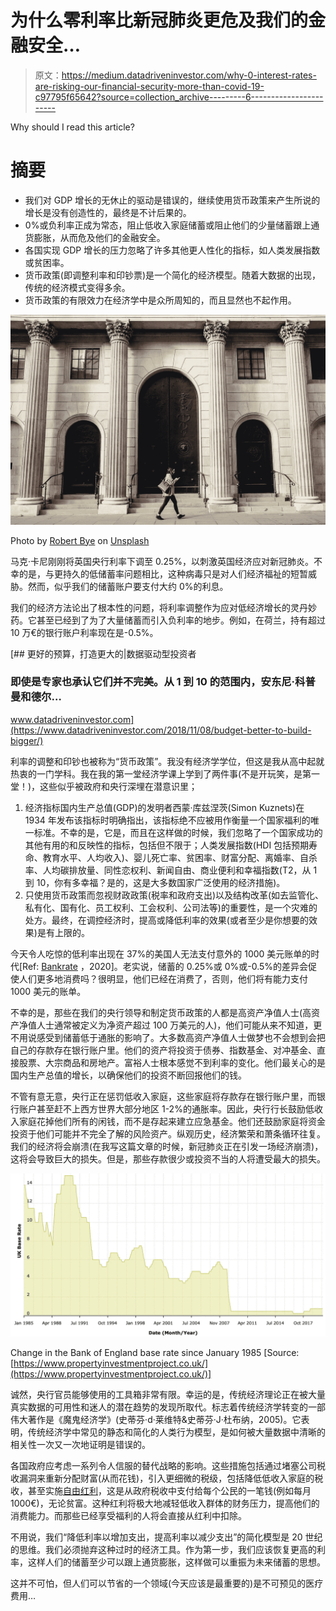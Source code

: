 # 为什么零利率比新冠肺炎更危及我们的金融安全…

> 原文：<https://medium.datadriveninvestor.com/why-0-interest-rates-are-risking-our-financial-security-more-than-covid-19-c97795f65642?source=collection_archive---------6----------------------->

Why should I read this article?

# 摘要

*   我们对 GDP 增长的无休止的驱动是错误的，继续使用货币政策来产生所说的增长是没有创造性的，最终是不计后果的。
*   0%或负利率正成为常态，阻止低收入家庭储蓄或阻止他们的少量储蓄跟上通货膨胀，从而危及他们的金融安全。
*   各国实现 GDP 增长的压力忽略了许多其他更人性化的指标，如人类发展指数或贫困率。
*   货币政策(即调整利率和印钞票)是一个简化的经济模型。随着大数据的出现，传统的经济模式变得多余。
*   货币政策的有限效力在经济学中是众所周知的，而且显然也不起作用。

![](img/cba8e7d76527a74c1d0cb9d816a06e84.png)

Photo by [Robert Bye](https://unsplash.com/@robertbye?utm_source=medium&utm_medium=referral) on [Unsplash](https://unsplash.com?utm_source=medium&utm_medium=referral)

马克·卡尼刚刚将英国央行利率下调至 0.25%，以刺激英国经济应对新冠肺炎。不幸的是，与更持久的低储蓄率问题相比，这种病毒只是对人们经济福祉的短暂威胁。然而，似乎我们的储蓄账户要支付大约 0%的利息。

我们的经济方法论出了根本性的问题，将利率调整作为应对低经济增长的灵丹妙药。它甚至已经到了为了大量储蓄而引入负利率的地步。例如，在荷兰，持有超过 10 万€的银行账户利率现在是-0.5%。

[](https://www.datadriveninvestor.com/2018/11/08/budget-better-to-build-bigger/) [## 更好的预算，打造更大的|数据驱动型投资者

### 即使是专家也承认它们并不完美。从 1 到 10 的范围内，安东尼·科普曼和德尔…

www.datadriveninvestor.com](https://www.datadriveninvestor.com/2018/11/08/budget-better-to-build-bigger/) 

利率的调整和印钞也被称为“货币政策”。我没有经济学学位，但这是我从高中起就热衷的一门学科。我在我的第一堂经济学课上学到了两件事(不是开玩笑，是第一堂！)，这些似乎被政府和央行深埋在潜意识里；

1.  经济指标国内生产总值(GDP)的发明者西蒙·库兹涅茨(Simon Kuznets)在 1934 年发布该指标时明确指出，该指标绝不应被用作衡量一个国家福利的唯一标准。不幸的是，它是，而且在这样做的时候，我们忽略了一个国家成功的其他有用的和反映性的指标，包括但不限于；人类发展指数(HDI 包括预期寿命、教育水平、人均收入)、婴儿死亡率、贫困率、财富分配、离婚率、自杀率、人均碳排放量、同性恋权利、新闻自由、商业便利和幸福指数(T2，从 1 到 10，你有多幸福？是的，这是大多数国家广泛使用的经济措施)。
2.  只使用货币政策而忽视财政政策(税率和政府支出)以及结构改革(如去监管化、私有化、国有化、员工权利、工会权利、公司法等)的重要性，是一个灾难的处方。最终，在调控经济时，提高或降低利率的效果(或者至少是你想要的效果)是有上限的。

今天令人吃惊的低利率出现在 37%的美国人无法支付意外的 1000 美元账单的时代[Ref: [Bankrate](https://www.bankrate.com/banking/savings/financial-security-january-2020/) ，2020]。老实说，储蓄的 0.25%或 0%或-0.5%的差异会促使人们更多地消费吗？很明显，他们已经在消费了，否则，他们将有能力支付 1000 美元的账单。

不幸的是，那些在我们的央行领导和制定货币政策的人都是高资产净值人士(高资产净值人士通常被定义为净资产超过 100 万美元的人)，他们可能从来不知道，更不用说感受到储蓄低于通胀的影响了。大多数高资产净值人士做梦也不会想到会把自己的存款存在银行账户里。他们的资产将投资于债券、指数基金、对冲基金、直接股票、大宗商品和房地产。富裕人士根本感觉不到利率的变化。他们最关心的是国内生产总值的增长，以确保他们的投资不断回报他们的钱。

不管有意无意，央行正在惩罚低收入家庭，这些家庭将存款存在银行账户里，而银行账户甚至赶不上西方世界大部分地区 1-2%的通胀率。因此，央行行长鼓励低收入家庭花掉他们所有的闲钱，而不是存起来建立应急基金。他们还鼓励家庭将资金投资于他们可能并不完全了解的风险资产。纵观历史，经济繁荣和萧条循环往复。我们的经济将会崩溃(在我写这篇文章的时候，新冠肺炎正在引发一场经济崩溃)，这将会导致巨大的损失。但是，那些存款很少或投资不当的人将遭受最大的损失。

![](img/6a0144bf2b0cde26acbb32f9a19fe72c.png)

Change in the Bank of England base rate since January 1985 [Source: [https://www.propertyinvestmentproject.co.uk/](https://www.propertyinvestmentproject.co.uk/)]

诚然，央行官员能够使用的工具箱非常有限。幸运的是，传统经济理论正在被大量真实数据的可用性和迷人的潜在趋势的发现所取代。标志着传统经济学转变的一部伟大著作是《魔鬼经济学》(史蒂芬·d·莱维特&史蒂芬·J·杜布纳，2005)。它表明，传统经济学中常见的静态和简化的人类行为模型，是如何被大量数据中清晰的相关性一次又一次地证明是错误的。

各国政府应考虑一系列令人信服的替代战略的影响。这些措施包括通过堵塞公司税收漏洞来重新分配财富(从而花钱)，引入更细微的税级，包括降低低收入家庭的税收，甚至实施[自由红利](https://www.yang2020.com/policies/the-freedom-dividend/)，这是从政府税收中支付给每个公民的一笔钱(例如每月 1000€)，无论贫富。这种红利将极大地减轻低收入群体的财务压力，提高他们的消费能力。而那些已经享受福利的人将会直接从红利中扣除。

不用说，我们“降低利率以增加支出，提高利率以减少支出”的简化模型是 20 世纪的思维。我们必须抛弃这种过时的经济工具。作为第一步，我们应该恢复更高的利率，这样人们的储蓄至少可以跟上通货膨胀，这样做可以重振为未来储蓄的思想。

这并不可怕，但人们可以节省的一个领域(今天应该是最重要的)是不可预见的医疗费用…